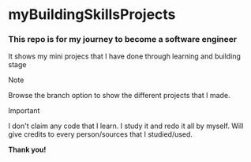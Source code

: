 # myBuildingSkillsProjects

### This repo is for my journey to become a software engineer 
  It shows my mini projecs that I have done through learning and building stage

> [!NOTE]
> Browse the branch option to show the different projects that I made.

> [!IMPORTANT]
> I don't claim any code that I learn. I study it and redo it all by myself. Will give credits to every person/sources that I studied/used.


**Thank you!**
